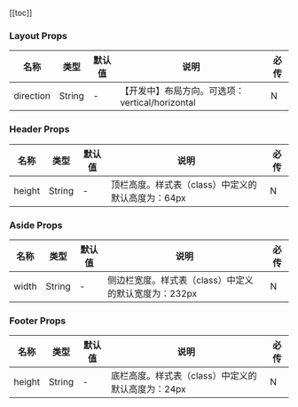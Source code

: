 [//]: # (:: BASE_DOC ::)

[//]: # (## API)
[[toc]]
### Layout Props

名称 | 类型 | 默认值 | 说明 | 必传
-- | -- | -- | -- | --
direction | String | - | 【开发中】布局方向。可选项：vertical/horizontal | N

### Header Props

名称 | 类型 | 默认值 | 说明 | 必传
-- | -- | -- | -- | --
height | String | - | 顶栏高度。样式表（class）中定义的默认高度为：64px | N

### Aside Props

名称 | 类型 | 默认值 | 说明 | 必传
-- | -- | -- | -- | --
width | String | - | 侧边栏宽度。样式表（class）中定义的默认宽度为：232px | N

### Footer Props

名称 | 类型 | 默认值 | 说明 | 必传
-- | -- | -- | -- | --
height | String | - | 底栏高度。样式表（class）中定义的默认高度为：24px | N
